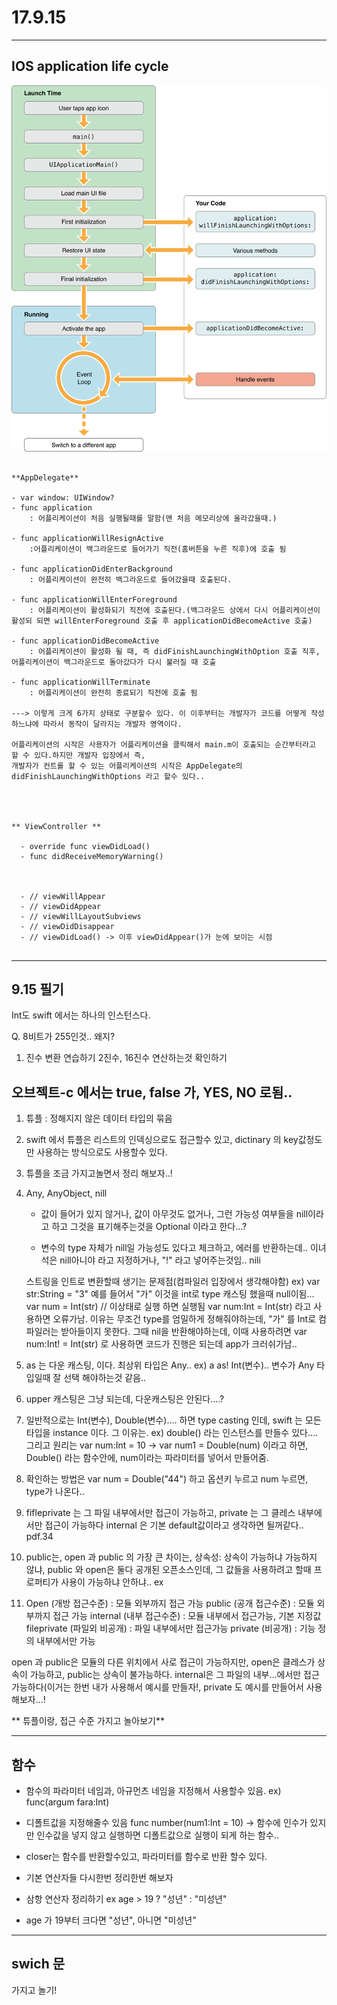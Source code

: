 # 17.9.15

---
## IOS application life cycle 

<p align="center">

![screen](/study/image/app-launch.png)

</p>


```

**AppDelegate**

- var window: UIWindow?
- func application
	: 어플리케이션이 처음 실행될때를 말함(맨 처음 메모리상에 올라갔을때.)
 		
- func applicationWillResignActive
	:어플리케이션이 백그라운드로 들어가기 직전(홈버튼을 누른 직후)에 호출 됨
	
- func applicationDidEnterBackground
	: 어플리케이션이 완전히 백그라운드로 들어갔을때 호출된다.
	
- func applicationWillEnterForeground
	: 어플리케이션이 활성화되기 직전에 호출된다.(백그라운드 상에서 다시 어플리케이션이 활성되 되면 willEnterForeground 호출 후 applicationDidBecomeActive 호출)

- func applicationDidBecomeActive
	: 어플리케이션이 활성화 될 때, 즉 didFinishLaunchingWithOption 호출 직후, 어플리케이션이 백그라운드로 돌아갔다가 다시 불러질 때 호출

- func applicationWillTerminate
	: 어플리케이션이 완전히 종료되기 직전에 호출 됨

---> 이렇게 크게 6가지 상태로 구분할수 있다. 이 이후부터는 개발자가 코드를 어떻게 작성하느냐에 따라서 동작이 달라지는 개발자 영역이다.

어플리케이션의 시작은 사용자가 어플리케이션을 클릭해서 main.m이 호출되는 순간부터라고 할 수 있다.하지만 개발자 입장에서 즉, 
개발자가 컨트롤 할 수 있는 어플리케이션의 시작은 AppDelegate의 didFinishLaunchingWithOptions 라고 할수 있다..




** ViewController **

  - override func viewDidLoad() 
  - func didReceiveMemoryWarning() 

  
  
  - // viewWillAppear
  - // viewDidAppear
  - // viewWillLayoutSubviews
  - // viewDidDisappear
  - // viewDidLoad() -> 이후 viewDidAppear()가 눈에 보이는 시점


```


















































---
## 9.15 필기

Int도 swift 에서는 하나의 인스턴스다.

Q. 8비트가 255인것.. 왜지?

1. 진수 변환 연습하기 2진수, 16진수 연산하는것 확인하기 


## 오브젝트-c 에서는 true, false 가, YES, NO 로됨..

1. 튜플 : 정해지지 않은 데이터 타입의 묶음 
2. swift 에서 튜플은 리스트의 인덱싱으로도 접근할수 있고, dictinary 의 key값정도 만 사용하는 방식으로도 사용할수 있다.

3. 튜플을 조금 가지고놀면서 정리 해보자..!



4. Any, AnyObject, nill 

    -  값이 들어가 있지 않거나, 값이 아무것도 없거나, 그런 가능성 여부들을 nill이라고 하고 그것을 표기해주는것을 Optional 이라고 한다...?

    - 변수의 type 자체가 nill일 가능성도 있다고 체크하고, 에러를 반환하는데.. 이녀석은 nill아니야 라고 지정하거나, "!" 라고 넣어주는것임.. nili

    스트링을 인트로 변환할때 생기는 문제점(컴파일러 입장에서 생각해야함) 
    ex) var str:String = "3"    예를 들어서 "가" 이것을 int로 type 캐스팅 했을때 null이됨...
        var num = Int(str) // 이상태로 실행 하면 실행됨
        var num:Int = Int(str) 라고 사용하면 오류가남. 이유는 무조건 type를 엄밀하게 정해줘야하는데, "가" 를 Int로 컴파일러는 받아들이지 못한다. 그때 nil을 반환해야하는데, 이때 사용하려면 var num:Int! = Int(str) 로 사용하면 코드가 진행은 되는데 app가 크러쉬가남.. 
        
        
5. as 는 다운 캐스팅, 이다. 최상위 타입은 Any..  ex) a as! Int(변수).. 변수가 Any 타입일때 잘 선택 해야하는것 같음..

6. upper 캐스팅은 그냥 되는데, 다운캐스팅은 안된다....? 

7. 일반적으로는 Int(변수), Double(변수).... 하면 type casting 인데, swift 는 모든 타입을 instance 이다. 그 이유는. ex) double() 라는 인스턴스를 만들수 있다.... 그리고 원리는 var num:Int = 10 -> var num1 = Double(num) 이라고 하면, Double() 라는 함수안에, num이라는 파라미터를 넣어서 만들어줌.

8. 확인하는 방법은 var num = Double("44") 하고 옵션키 누르고 num 누르면, type가 나온다..



9. fifleprivate 는 그 파일 내부에서만 접근이 가능하고, private 는 그 클레스 내부에서만 접근이 가능하다 internal 은 기본 default값이라고 생각하면 될꺼같다.. pdf.34 


10. public는, open 과 public 의 가장 큰 차이는, 상속성: 상속이 가능하냐 가능하지 않냐, public 와 open은 둘다 공개된 오픈소스인데, 그 값들을 사용하려고 할때 프로퍼티가 사용이 가능하냐 안하냐.. ex


11. Open (개방 접근수준) : 모듈 외부까지 접근 가능
public (공개 접근수준) : 모듈 외부까지 접근 가능
internal (내부 접근수준) : 모듈 내부에서 접근가능, 기본 지정값 fileprivate (파일외 비공개) : 파일 내부에서만 접근가능
private (비공개) : 기능 정의 내부에서만 가능


open 과 public은 모듈의 다른 위치에서 사로 접근이 가능하지만, open은 클레스가 상속이 가능하고, public는 상속이 불가능하다. internal은 그 파일의 내부...에서만 접근 가능하다(이거는 한번 내가 사용해서 예시를 만들자!, private 도 예시를 만들어서 사용해보자...! 
        
** 튜플이랑, 접근 수준 가지고 놀아보기**
        
        
        
---
## 함수

- 함수의 파라미터 네임과, 아규먼츠 네임을 지정해서 사용할수 있음.  ex) func(argum fara:Int) 

- 디폴트값을 지정해줄수 있음 func number(num1:Int = 10) -> 함수에 인수가 있지만 인수값을 넣지 않고 실행하면 디폴트값으로 실행이 되게 하는 함수..


- closer는 함수를 반환할수있고, 파라미터를 함수로 반환 할수 있다. 

- 기본 연산자들 다시한번 정리한번 해보자 
- 삼항 연산자 정리하기 ex age > 19 ? "성년" : "미성년"
- age 가 19부터 크다면 "성년", 아니면 "미성년"


---

## swich 문
가지고 놀기! 



